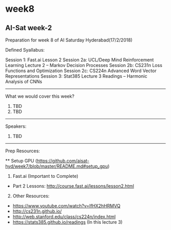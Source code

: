 # week8
AI-Sat week-2
--------------------------
Preparation for week 8 of AI Saturday Hyderabad(17/2/2018)

Defined Syallabus:

Session 1: Fast.ai Lesson 2
Session 2a: UCL/Deep Mind Reinforcement Learning Lecture 2 – Markov Decision Processes
Session 2b: CS231n Loss Functions and Optimization
Session 2c: CS224n Advanced Word Vector Representations
Session 3: Stat385 Lecture 3 Readings – Harmonic Analysis of CNNs

-------------------------
What we would cover this week?

1. TBD
2. TBD

-------------------------
Speakers:

1. TBD

------------------------------------
Prep Resources:

** Setup GPU (https://github.com/aisat-hyd/week7/blob/master/README.md#setup_gpu)

1. Fast.ai (Important to Complete)
- Part 2 Lessons: http://course.fast.ai/lessons/lesson2.html

2. Other Resources:
- https://www.youtube.com/watch?v=lfHX2hHRMVQ
- http://cs231n.github.io/
- http://web.stanford.edu/class/cs224n/index.html
- https://stats385.github.io/readings (In this lecture 3)
